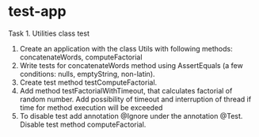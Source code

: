 # test-app

Task 1. Utilities class test
1.	Create an application with the class Utils with following methods: concatenateWords, computeFactorial
2.	Write tests for concatenateWords method using AssertEquals (a few conditions: nulls, emptyString, non-latin).
3.	Create test method testComputeFactorial.
4.	Add method testFactorialWithTimeout, that calculates factorial of random number. Add possibility of timeout and interruption of thread if time for method execution will be exceeded
5.	To disable test add annotation @Ignore under the annotation @Test. Disable test method computeFactorial.
